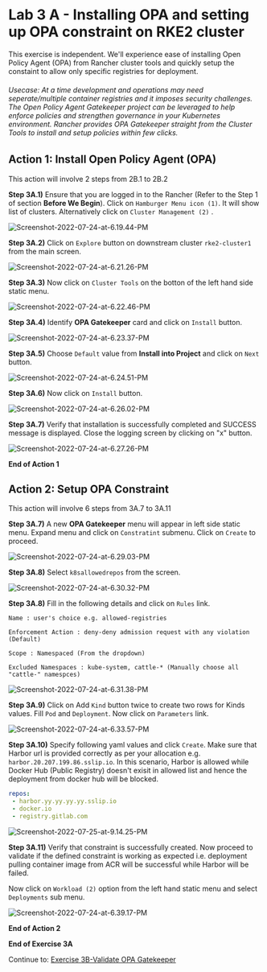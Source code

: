 # Lab 3 A - Installing OPA and setting up OPA constraint on RKE2 cluster

This exercise is independent. We'll experience ease of installing Open Policy Agent (OPA) from Rancher cluster tools and quickly setup the constaint to allow only specific registries for deployment. 

###### Usecase: At a time development and operations may need seperate/multiple container registries and it imposes security challenges. The Open Policy Agent Gatekeeper project can be leveraged to help enforce policies and strengthen governance in your Kubernetes environment. Rancher provides OPA Gatekeeper straight from the Cluster Tools to install and setup policies within few clicks. 



## Action 1: Install Open Policy Agent (OPA) 

This action will involve 2 steps from 2B.1 to 2B.2

**Step 3A.1)** Ensure that you are logged in to the Rancher (Refer to the Step 1 of section **Before We Begin**). Click on `Hamburger Menu icon (1)`. It will show list of clusters. Alternatively click on `Cluster Management (2)` .

![Screenshot-2022-07-24-at-6.19.44-PM](../images/Screenshot-2022-07-24-at-6.19.44-PM.png)

**Step 3A.2)** Click on `Explore` button on downstream cluster `rke2-cluster1` from the main screen.

![Screenshot-2022-07-24-at-6.21.26-PM](../images/Screenshot-2022-07-24-at-6.21.26-PM.png)

**Step 3A.3)** Now click on `Cluster Tools` on the botton of the left hand side static menu.  

![Screenshot-2022-07-24-at-6.22.46-PM](../images/Screenshot-2022-07-24-at-6.22.46-PM.png)



**Step 3A.4)** Identify **OPA Gatekeeper** card and click on `Install` button. 

![Screenshot-2022-07-24-at-6.23.37-PM](../images/Screenshot-2022-07-24-at-6.23.37-PM.png)



**Step 3A.5)** Choose `Default` value from **Install into Project** and click on `Next` button. 

![Screenshot-2022-07-24-at-6.24.51-PM](../images/Screenshot-2022-07-24-at-6.24.51-PM.png)



**Step 3A.6)** Now click on `Install` button. 

![Screenshot-2022-07-24-at-6.26.02-PM](../images/Screenshot-2022-07-24-at-6.26.02-PM.png)



**Step 3A.7)** Verify that installation is successfully completed and SUCCESS message is displayed. Close the logging screen by clicking on "x" button.  

![Screenshot-2022-07-24-at-6.27.26-PM](../images/Screenshot-2022-07-24-at-6.27.26-PM.png)



**End of Action 1**



## Action 2: Setup OPA Constraint

This action will involve 6 steps from 3A.7 to 3A.11

**Step 3A.7)** A new **OPA Gatekeeper** menu will appear in left side static menu. Expand menu and click on `Constratint` submenu. Click on `Create` to proceed. 

![Screenshot-2022-07-24-at-6.29.03-PM](../images/Screenshot-2022-07-24-at-6.29.03-PM.png)



**Step 3A.8)** Select `k8sallowedrepos` from the screen. 

![Screenshot-2022-07-24-at-6.30.32-PM](../images/Screenshot-2022-07-24-at-6.30.32-PM.png)



**Step 3A.8)** Fill in the following details and click on `Rules` link. 

`Name : user's choice e.g. allowed-registries`

`Enforcement Action : deny-deny admission request with any violation (Default)`

`Scope : Namespaced (From the dropdown)`

`Excluded Namespaces : kube-system, cattle-* (Manually choose all "cattle-" namespces)`

![Screenshot-2022-07-24-at-6.31.38-PM](../images/Screenshot-2022-07-24-at-6.31.38-PM.png)



**Step 3A.9)** Click on Add `Kind` button twice to create two rows for Kinds values. Fill `Pod` and `Deployment`. Now click on `Parameters` link.  

![Screenshot-2022-07-24-at-6.33.57-PM](../images/Screenshot-2022-07-24-at-6.33.57-PM.png)



**Step 3A.10)** Specify following yaml values and click `Create`. Make sure that Harbor url is provided correctly as per your allocation e.g. `harbor.20.207.199.86.sslip.io`. In this scenario, Harbor is allowed while Docker Hub (Public Registry) doesn't exisit in allowed list and hence the deployment from docker hub will be blocked.  

```yaml
repos:
 - harbor.yy.yy.yy.yy.sslip.io
 - docker.io
 - registry.gitlab.com
```

![Screenshot-2022-07-25-at-9.14.25-PM](../images/Screenshot-2022-07-25-at-9.14.25-PM.png)

**Step 3A.11)** Verify that constraint is successfully created. Now proceed to validate if the defined constraint is working as expected i.e. deployment pulling container image from ACR will be successful while Harbor will be failed. 

Now click on `Workload (2)` option from the left hand static menu and select `Deployments` sub menu. 

![Screenshot-2022-07-24-at-6.39.17-PM](../images/Screenshot-2022-07-24-at-6.39.17-PM.png)



**End of Action 2**

**End of Exercise 3A**

Continue to: [Exercise 3B-Validate OPA Gatekeeper](https://github.com/dsohk/rancher-private-registry-workshop/blob/main/docs/Exercise-03B-TestOPAConstraintForHarborDocker.md)



